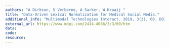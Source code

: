 ```yaml
---
authors: "A Dirkson, S Verberne, A Sarker, W Kraaij "
title: "Data-Driven Lexical Normalization for Medical Social Media."
additional_info: "Multimodal Technologies Interact. 2019, 3(3), 60. DOI:10.3390/mti3030060 "
external_url: https://www.mdpi.com/2414-4088/3/3/60/htm
data: 
code: 
resource:
---
```

